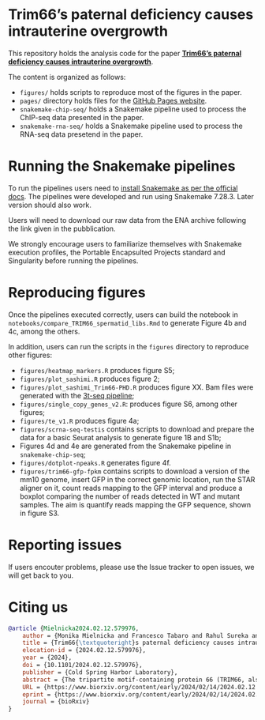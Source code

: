 # Trim66’s paternal deficiency causes intrauterine overgrowth
This repository holds the analysis code for the paper [**Trim66’s paternal deficiency causes intrauterine overgrowth**](https://www.biorxiv.org/content/10.1101/2024.02.12.579976v1).

The content is organized as follows:

- `figures/` holds scripts to reproduce most of the figures in the paper.
- `pages/` directory holds files for the [GitHub Pages website](https://boulardlab.github.io/trim66-testis/).
- `snakemake-chip-seq/` holds a Snakemake pipeline used to process the ChIP-seq data presented in the paper.
- `snakemake-rna-seq/` holds a Snakemake pipeline used to process the RNA-seq data presetend in the paper.

# Running the Snakemake pipelines
To run the pipelines users need to [install Snakemake as per the official docs](https://snakemake.readthedocs.io/en/v7.28.3/getting_started/installation.html#installation-via-conda-mamba). The pipelines were developed and run using Snakemake 7.28.3. Later version should also work.

Users will need to download our raw data from the ENA archive following the link given in the pubblication.

We strongly encourage users to familiarize themselves with Snakemake execution profiles, the Portable Encapsulted Projects standard and Singularity before running the pipelines.

# Reproducing figures
Once the pipelines executed correctly, users can build the notebook in `notebooks/compare_TRIM66_spermatid_libs.Rmd` to generate Figure 4b and 4c, among the others.

In addition, users can run the scripts in the `figures` directory to reproduce other figures:

- `figures/heatmap_markers.R` produces figure S5;
- `figures/plot_sashimi.R` produces figure 2;
- `figures/plot_sashimi_Trim66-PHD.R` produces figure XX. Bam files were generated with the [3t-seq pipeline](https://github.com/boulardlab/3t-seq);
- `figures/single_copy_genes_v2.R`: produces figure S6, among other figures;
- `figures/te_v1.R` produces figure 4a;
- `figures/scrna-seq-testis` contains scripts to download and prepare the data for a basic Seurat analysis to generate figure 1B and S1b;
- Figures 4d and 4e are generated from the Snakemake pipeline in `snakemake-chip-seq`;
- `figures/dotplot-npeaks.R` generates figure 4f.
- `figures/trim66-gfp-fpkm` contains scripts to download a version of the mm10 genome, insert GFP in the correct genomic location, run the STAR aligner on it, count reads mapping to the GFP interval and produce a boxplot comparing the number of reads detected in WT and mutant samples. The aim is quantify reads mapping the GFP sequence, shown in figure S3.

# Reporting issues
If users encouter problems, please use the Issue tracker to open issues, we will get back to you.

# Citing us

```bibtex
@article {Mielnicka2024.02.12.579976,
	author = {Monika Mielnicka and Francesco Tabaro and Rahul Sureka and Basilia Acurzio and Renata Paoletti and Ferdinando Scavizzi and Marcello Raspa and Alvaro H. Crevenna and Karine Lapouge and Kim Remans and Matthieu Boulard},
	title = {Trim66{\textquoteright}s paternal deficiency causes intrauterine overgrowth},
	elocation-id = {2024.02.12.579976},
	year = {2024},
	doi = {10.1101/2024.02.12.579976},
	publisher = {Cold Spring Harbor Laboratory},
	abstract = {The tripartite motif-containing protein 66 (TRIM66, also known as TIF1-delta) is a PHD-Bromo containing protein primarily expressed in post-meiotic male germ cells known as spermatids. Biophysical assays showed that TRIM66 PHD-Bromo domain binds to H3 N-terminus only when lysine 4 is unmethylated. We addressed TRIM66{\textquoteright}s role in reproduction by loss-of-function genetics in the mouse. Males homozygous for Trim66-null mutations produced functional spermatozoa. Round spermatids lacking TRIM66 upregulated a network of genes involved in histone acetylation and H3K4 methylation. Profiling of H3K4me3 patterns in the sperm produced by Trim66-null mutant showed minor alterations below statistical significance. Unexpectedly, Trim66-null males, but not females, sired pups overweight at birth, hence revealing that Trim66 mutations cause a paternal effect phenotype.Competing Interest StatementThe authors have declared no competing interest.},
	URL = {https://www.biorxiv.org/content/early/2024/02/14/2024.02.12.579976},
	eprint = {https://www.biorxiv.org/content/early/2024/02/14/2024.02.12.579976.full.pdf},
	journal = {bioRxiv}
}
```
